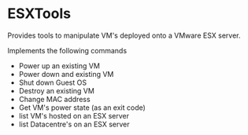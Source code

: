 # ESXTools

Provides tools to manipulate VM's deployed onto a VMware ESX server.
 
Implements the following commands
- Power up an existing VM
- Power down and existing VM
- Shut down Guest OS
- Destroy an existing VM
- Change MAC address
- Get VM's power state (as an exit code)
- list VM's hosted on an ESX server
- list Datacentre's on an ESX server

